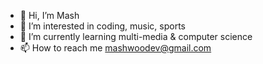 - 👋 Hi, I’m Mash
- 👀 I’m interested in coding, music, sports 
- 🌱 I’m currently learning multi-media & computer science
- 📫 How to reach me mashwoodev@gmail.com

<!---
Mash-Woo/Mash-Woo is a ✨ special ✨ repository because its `README.md` (this file) appears on your GitHub profile.
You can click the Preview link to take a look at your changes.
--->
